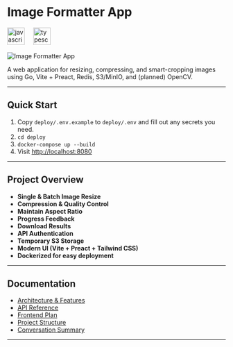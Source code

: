 # Image Formatter App

<div align="left">
  <img src="https://cdn.jsdelivr.net/gh/devicons/devicon/icons/javascript/javascript-original.svg" height="40" alt="javascript logo"  />
  <img width="12" />
  <img src="https://cdn.jsdelivr.net/gh/devicons/devicon/icons/typescript/typescript-original.svg" height="40" alt="typescript logo"  />
</div>

![Image Formatter App](./docs/assets/sample_ui.png)

A web application for resizing, compressing, and smart-cropping images using Go, Vite + Preact, Redis, S3/MinIO, and (planned) OpenCV.

---

## Quick Start

1. Copy `deploy/.env.example` to `deploy/.env` and fill out any secrets you need.
2. `cd deploy`
3. `docker-compose up --build`
4. Visit [http://localhost:8080](http://localhost:8080)

---

## Project Overview

- **Single & Batch Image Resize**
- **Compression & Quality Control**
- **Maintain Aspect Ratio**
- **Progress Feedback**
- **Download Results**
- **API Authentication**
- **Temporary S3 Storage**
- **Modern UI (Vite + Preact + Tailwind CSS)**
- **Dockerized for easy deployment**

---

## Documentation

- [Architecture & Features](./docs/ARCHITECTURE_AND_FEATURES.md)
- [API Reference](./docs/API.md)
- [Frontend Plan](./docs/FRONTEND_PLAN.md)
- [Project Structure](./docs/project-structure.md)
- [Conversation Summary](./docs/CONVERSATION_SUMMARY-1.md)

---
